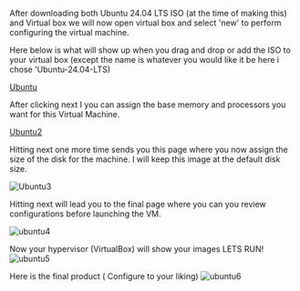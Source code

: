 After downloading both Ubuntu 24.04 LTS ISO (at the time of making this) and Virtual box we will now open virtual box and select 'new' to perform configuring the virtual machine. 


Here below is what will show up when you drag and drop or add the ISO to your virtual box (except the name is whatever you would like it be here i chose 'Ubuntu-24.04-LTS)


[Ubuntu](https://github.com/user-attachments/assets/8199d269-480c-4144-bddd-5c8aa808b453)

After clicking next I you can assign the base memory and processors you want for this Virtual Machine. 

[Ubuntu2](https://github.com/user-attachments/assets/8d4ec3ae-d93e-4c90-a8e4-40e32b157e8d)

Hitting next one more time sends you this page where you now assign the size of the disk for the machine.  I will keep this image at the default disk size.

![Ubuntu3](https://github.com/user-attachments/assets/c17c6d37-0afe-4744-b339-d7259287d830)


Hitting next will lead you to the final page where you can you review configurations before launching the VM. 

![ubuntu4](https://github.com/user-attachments/assets/24e81738-b78e-44d5-8e13-65a5422beb3d)


Now your hypervisor (VirtualBox) will show your images LETS RUN!
![ubuntu5](https://github.com/user-attachments/assets/046a3221-7937-4a3d-80af-5955af0309ca)


Here is the final product ( Configure to your liking) 
![ubuntu6](https://github.com/user-attachments/assets/788ae7d6-579d-4e07-9bf5-459af572712a)

 
